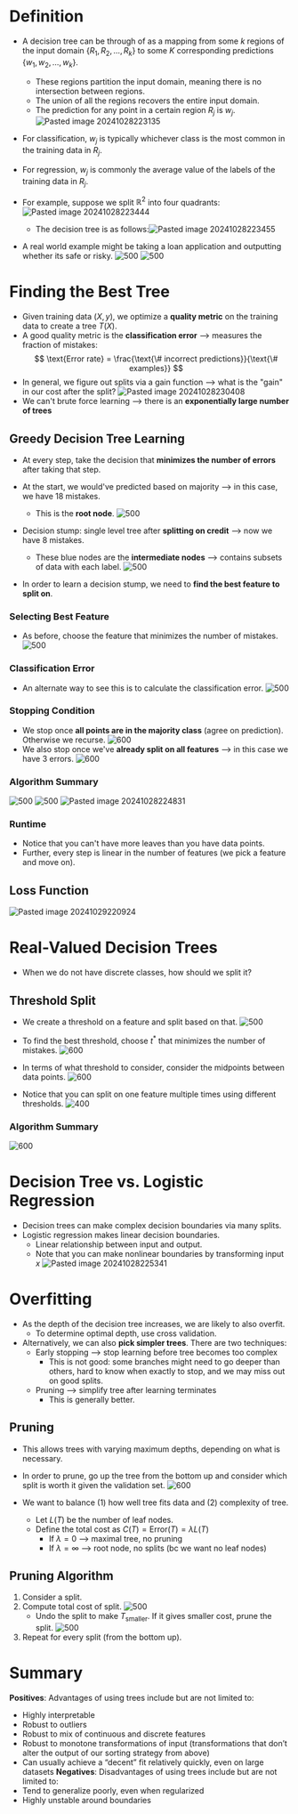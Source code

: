 # Definition
* A decision tree can be through of as a mapping from some $k$ regions of the input domain $\{R_{1}, R_{2}, \dots, R_{k}\}$ to some $K$ corresponding predictions $\{w_{1}, w_{2}, \dots, w_{k}\}$.
	* These regions partition the input domain, meaning there is no intersection between regions.
	* The union of all the regions recovers the entire input domain.
	* The prediction for any point in a certain region $R_j$ is $w_j$.
![Pasted image 20241028223135](attachments/Pasted%20image%2020241028223135.png)
* For classification, $w_j$ is typically whichever class is the most common in the training data in $R_j$.
* For regression, $w_j$ is commonly the average value of the labels of the training data in $R_j$.

* For example, suppose we split $\mathbb{R}^2$ into four quadrants:
		![Pasted image 20241028223444](attachments/Pasted%20image%2020241028223444.png)
	* The decision tree is as follows:![Pasted image 20241028223455](attachments/Pasted%20image%2020241028223455.png)

* A real world example might be taking a loan application and outputting whether its safe or risky.
		![500](attachments/Pasted%20image%2020241028223325.png)
		![500](attachments/Pasted%20image%2020241028223333.png)

# Finding the Best Tree
* Given training data $(X, y)$, we optimize a **quality metric** on the training data to create a tree $T(X)$.
* A good quality metric is the **classification error** ⟶ measures the fraction of mistakes:
$$
\text{Error rate} = \frac{\text{\# incorrect predictions}}{\text{\# examples}}
$$
* In general, we figure out splits via a gain function ⟶ what is the "gain" in our cost after the split?
![Pasted image 20241028230408](attachments/Pasted%20image%2020241028230408.png)
* We can't brute force learning ⟶ there is an **exponentially large number of trees**

## Greedy Decision Tree Learning
* At every step, take the decision that **minimizes the number of errors** after taking that step.

* At the start, we would've predicted based on majority ⟶ in this case, we have 18 mistakes.
	* This is the **root node**.
![500](attachments/Pasted%20image%2020241028224056.png)

* Decision stump: single level tree after **splitting on credit** ⟶ now we have 8 mistakes.
	* These blue nodes are the **intermediate nodes** ⟶ contains subsets of data with each label.
![500](attachments/Pasted%20image%2020241028224118.png)

* In order to learn a decision stump, we need to **find the best feature to split on**.

### Selecting Best Feature
* As before, choose the feature that minimizes the number of mistakes.
![500](attachments/Pasted%20image%2020241028224317.png)

### Classification Error
* An alternate way to see this is to calculate the classification error.
![500](attachments/Pasted%20image%2020241028224432.png)
### Stopping Condition
* We stop once **all points are in the majority class** (agree on prediction). Otherwise we recurse.
![600](attachments/Pasted%20image%2020241028224616.png)
* We also stop once we've **already split on all features** ⟶ in this case we have 3 errors.
![600](attachments/Pasted%20image%2020241028224651.png)
### Algorithm Summary
![500](attachments/Pasted%20image%2020241028224458.png)
![500](attachments/Pasted%20image%2020241028224743.png)
![Pasted image 20241028224831](attachments/Pasted%20image%2020241028224831.png)

### Runtime
* Notice that you can't have more leaves than you have data points.
* Further, every step is linear in the number of features (we pick a feature and move on).

## Loss Function
![Pasted image 20241029220924](attachments/Pasted%20image%2020241029220924.png)

# Real-Valued Decision Trees
* When we do not have discrete classes, how should we split it?

## Threshold Split
* We create a threshold on a feature and split based on that.
![500](attachments/Pasted%20image%2020241028225003.png)

* To find the best threshold, choose $t^*$ that minimizes the number of mistakes.
![600](attachments/Pasted%20image%2020241028225059.png)

* In terms of what threshold to consider, consider the midpoints between data points.
![600](attachments/Pasted%20image%2020241028225133.png)

* Notice that you can split on one feature multiple times using different thresholds.
![400](attachments/Pasted%20image%2020241028225210.png)

### Algorithm Summary
![600](attachments/Pasted%20image%2020241028225151.png)

# Decision Tree vs. Logistic Regression
* Decision trees can make complex decision boundaries via many splits.
* Logistic regression makes linear decision boundaries.
	* Linear relationship between input and output.
	* Note that you can make nonlinear boundaries by transforming input $x$
![Pasted image 20241028225341](attachments/Pasted%20image%2020241028225341.png)


# Overfitting
* As the depth of the decision tree increases, we are likely to also overfit.
	* To determine optimal depth, use cross validation.
* Alternatively, we can also **pick simpler trees**. There are two techniques:
	* Early stopping ⟶ stop learning before tree becomes too complex
		* This is not good: some branches might need to go deeper than others, hard to know when exactly to stop, and we may miss out on good splits.
	* Pruning ⟶ simplify tree after learning terminates
		* This is generally better.
## Pruning
* This allows trees with varying maximum depths, depending on what is necessary.
* In order to prune, go up the tree from the bottom up and consider which split is worth it given the validation set.
![600](attachments/Pasted%20image%2020241028225638.png)

* We want to balance (1) how well tree fits data and (2) complexity of tree.
	* Let $L(T)$ be the number of leaf nodes.
	* Define the total cost as $C(T) = \text{Error}(T) = \lambda L(T)$
		* If $\lambda = 0$ ⟶ maximal tree, no pruning
		* If $\lambda = \infty$ ⟶ root node, no splits (bc we want no leaf nodes)

## Pruning Algorithm
1. Consider a split.
2. Compute total cost of split.
	![500](attachments/Pasted%20image%2020241028225926.png)
	* Undo the split to make $T_{\text{smaller}}$. If it gives smaller cost, prune the split.
		![500](attachments/Pasted%20image%2020241028230032.png)
3. Repeat for every split (from the bottom up).

# Summary
**Positives**: Advantages of using trees include but are not limited to:
* Highly interpretable
* Robust to outliers
* Robust to mix of continuous and discrete features
* Robust to monotone transformations of input (transformations that don’t alter the output of our sorting strategy from above)
* Can usually achieve a “decent” fit relatively quickly, even on large datasets
**Negatives**: Disadvantages of using trees include but are not limited to:
* Tend to generalize poorly, even when regularized
* Highly unstable around boundaries
